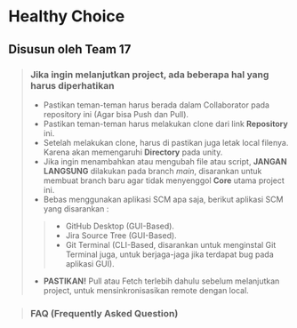 # Healthy Choice
## Disusun oleh Team 17


> ### Jika ingin melanjutkan project, ada beberapa hal yang harus diperhatikan
> - Pastikan teman-teman harus berada dalam Collaborator pada repository ini (Agar bisa Push dan Pull).
> - Pastikan teman-teman harus melakukan clone dari link **Repository** ini.
> - Setelah melakukan clone, harus di pastikan juga letak local filenya. Karena akan memengaruhi **Directory** pada unity.
> - Jika ingin menambahkan atau mengubah file atau script, **JANGAN LANGSUNG** dilakukan pada branch *main*, disarankan untuk membuat branch baru agar tidak menyenggol **Core** utama project ini.
> - Bebas menggunakan aplikasi SCM apa saja, berikut aplikasi SCM yang disarankan :
>> - GitHub Desktop (GUI-Based).
>> - Jira Source Tree (GUI-Based).
>> - Git Terminal (CLI-Based, disarankan untuk menginstal Git Terminal juga, untuk berjaga-jaga jika terdapat bug pada aplikasi GUI).
> - **PASTIKAN!** Pull atau Fetch terlebih dahulu sebelum melanjutkan project, untuk mensinkronisasikan remote dengan local.


> ### FAQ (Frequently Asked Question)

